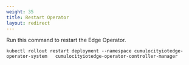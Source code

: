 ```yaml
---
weight: 35
title: Restart Operator
layout: redirect
---
```


Run this command to restart the Edge Operator. 

```shell
kubectl rollout restart deployment --namespace cumulocityiotedge-operator-system   cumulocityiotedge-operator-controller-manager
```